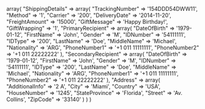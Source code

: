 array(
    "ShippingDetails" => array(
        "TrackingNumber" => '154DDD54DWW11',
        "Method" => '1',
        "Carrier" => '200',
        "DeliveryDate" => '2014-11-20',
        "FreightAmount" => '15000',
        "GiftMessage" => 'Happy Birthday!',
        "GiftWrapping" => '1',
        "PrimaryRecipient" => array(
            "DateOfBirth" => '1979-01-12',
            "FirstName" => 'John',
            "Gender" => 'M',
            "IDNumber" => '54111111',
            "IDType" => '200',
            "LastName" => 'Doe',
            "MiddleName" => 'Michael',
            "Nationality" => 'ARG',
            "PhoneNumber1" => '+1 011 11111111',
            "PhoneNumber2" => '+1 011 22222222'
        ),
        "SecondaryRecipient" => array(
            "DateOfBirth" => '1979-01-12',
            "FirstName" => 'John',
            "Gender" => 'M',
            "IDNumber" => '54111111',
            "IDType" => '200',
            "LastName" => 'Doe',
            "MiddleName" => 'Michael',
            "Nationality" => 'ARG',
            "PhoneNumber1" => '+1 011 11111111',
            "PhoneNumber2" => '+1 011 22222222'
        ),
        "Address" => array(
            "AdditionalInfo" => '2 A',
            "City" => 'Miami',
            "Country" => 'USA',
            "HouseNumber" => '1245',
            "StateProvince" => 'Florida',
            "Street" => 'Av. Collins',
            "ZipCode" => '33140'
        )
    )
)
